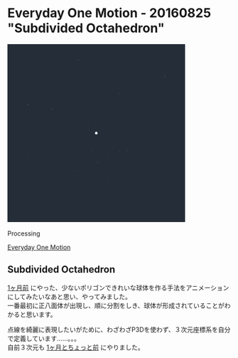 # Everyday One Motion - 20160825 "Subdivided Octahedron"  

![](20160825.gif)  

Processing  

[Everyday One Motion](http://motions.work/motion/375)  

## Subdivided Octahedron

[1ヶ月前](https://github.com/FMS-Cat/eom_20160728) にやった、少ないポリゴンできれいな球体を作る手法をアニメーションにしてみたいなあと思い、やってみました。  
一番最初に正八面体が出現し、順に分割をしき、球体が形成されていることがわかると思います。  

点線を綺麗に表現したいがために、わざわざP3Dを使わず、３次元座標系を自分で定義しています……。。。  
自前３次元も [1ヶ月とちょっと前](https://github.com/FMS_Cat/eom_20160721) にやりました。  
